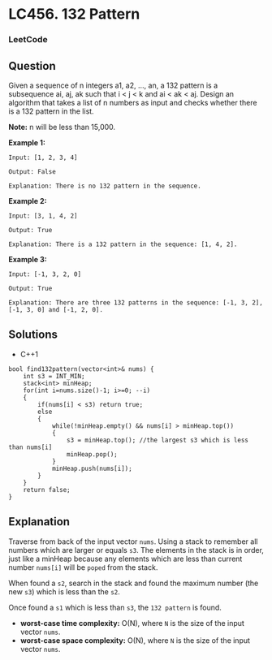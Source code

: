 # LC456. 132 Pattern

### LeetCode

## Question

Given a sequence of n integers a1, a2, ..., an, a 132 pattern is a subsequence ai, aj, ak such that i < j < k and ai < ak < aj. Design an algorithm that takes a list of n numbers as input and checks whether there is a 132 pattern in the list.

**Note:** n will be less than 15,000.

**Example 1:**
```
Input: [1, 2, 3, 4]

Output: False

Explanation: There is no 132 pattern in the sequence.
```

**Example 2:**
```
Input: [3, 1, 4, 2]

Output: True

Explanation: There is a 132 pattern in the sequence: [1, 4, 2].
```

**Example 3:**
```
Input: [-1, 3, 2, 0]

Output: True

Explanation: There are three 132 patterns in the sequence: [-1, 3, 2], [-1, 3, 0] and [-1, 2, 0].
```

## Solutions

* C++1
```
bool find132pattern(vector<int>& nums) {
    int s3 = INT_MIN;
    stack<int> minHeap;
    for(int i=nums.size()-1; i>=0; --i)
    {
        if(nums[i] < s3) return true;
        else
        {
            while(!minHeap.empty() && nums[i] > minHeap.top()) 
            {
                s3 = minHeap.top(); //the largest s3 which is less than nums[i]
                minHeap.pop();
            }
            minHeap.push(nums[i]);
        }
    }
    return false;
}
```

## Explanation

Traverse from back of the input vector `nums`. Using a stack to remember all numbers which are larger or equals `s3`. The elements in the stack is in order, just like a minHeap because any elements which are less than current number `nums[i]` will be `poped` from the stack.

When found a `s2`, search in the stack and found the maximum number (the new `s3`) which is less than the `s2`.

Once found a `s1` which is less than `s3`, the `132 pattern` is found.

* **worst-case time complexity:** O(N), where `N` is the size of the input vector `nums`.
* **worst-case space complexity:** O(N), where `N` is the size of the input vector `nums`.
